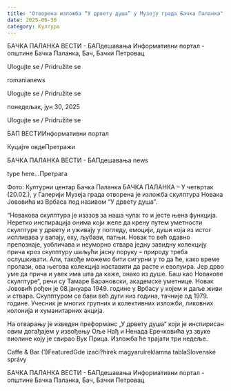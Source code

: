 ```yaml
---
title: "Отворена изложба “У дрвету душа” у Музеју града Бачка Паланка"
date: 2025-06-30
category: Култура
---
```


БАЧКА ПАЛАНКА ВЕСТИ - БАПдешавања Информативни портал - општине Бачка Паланка, Бач, Бачки Петровац

Ulogujte se / Pridružite se

romanianews

Ulogujte se / Pridružite se

понедељак, јун 30, 2025

Ulogujte se / Pridružite se

БАП ВЕСТИИнформативни портал

Куцајте овдеПретражи

БАЧКА ПАЛАНКА ВЕСТИ - БАПдешавања news

type here...Претрага

Фото: Културни центар Бачка Паланка
            БАЧКА ПАЛАНКА – У четвртак (20.02.), у Галерији Музеја града отворена је изложба скулптура Новака Јововића из Врбаса под називом “У дрвету душа”.

“Новакова скулптура је изазов за наша чула: то и јесте њена функција. Неретко инспирација онима који желе да крену путем уметности скулптуре у дрвету и уживају у погледу, емоцији, души која из истог испливава у вапају, еху, љубави, патњи. Новак то већ одавно препознаје, уобличава и неуморно ствара једну завидну колекцију прича кроз скулптуру шаљући јасну поруку – природу треба ослушкивати. Али, такође можемо бити сигурни у то да ће, како време пролази, ова његова колекција наставити да расте и еволуира. Јер дрво уме да прича и увек има шта да каже, онако из душе. Баш као Новакове скулптуре“, речи су Тамаре Барановски, академске уметнице.
Новак Јововић рођен је 08.јануара 1949. године у Врбасу у којем и даље живи и ствара. Скулптуром се бави већ дуги низ година, тачније од 1979. године. Учесник је многих групних и колективних изложби, ликовних колонија и хуманитарних акција.


На отварању је изведен преформанс „У дрвету душа“ који је инспирисан овим догађајем у извођењу Оље Нађ и Ненада Еречковића уз звуке виолине коју је свирао Вук Прица. Изложба ће трајати три недеље.

Caffe & Bar (1)FeaturedGde izaći?hírek magyarulreklamna tablaSlovenské správy

БАЧКА ПАЛАНКА ВЕСТИ - БАПдешавања Информативни портал - општине Бачка Паланка, Бач, Бачки Петровац
